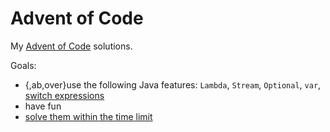 # Advent of Code
My [Advent of Code](https://adventofcode.com/) solutions.

Goals:
- {,ab,over}use the following Java features: `Lambda`, `Stream`,
  `Optional`, `var`, 
  [switch expressions](https://openjdk.java.net/jeps/325)
- have fun
- [solve them within the time limit](https://www.reddit.com/r/adventofcode/comments/7m9mg8/all_years_all_days_solve_them_within_the_time/)